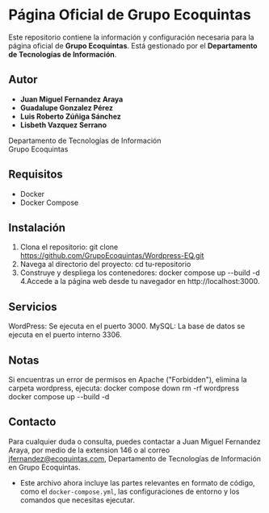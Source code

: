 # Página Oficial de Grupo Ecoquintas

Este repositorio contiene la información y configuración necesaria para la página oficial de **Grupo Ecoquintas**. Está gestionado por el **Departamento de Tecnologías de Información**.

## Autor

   - **Juan Miguel Fernandez Araya**
   - **Guadalupe Gonzalez Pérez**
   - **Luis Roberto Zúñiga Sánchez**  
   - **Lisbeth Vazquez Serrano**

Departamento de Tecnologías de Información  
Grupo Ecoquintas

## Requisitos

- Docker
- Docker Compose

## Instalación

1. Clona el repositorio:
   git clone https://github.com/GrupoEcoquintas/Wordpress-EQ.git
2. Navega al directorio del proyecto:
    cd tu-repositorio
3. Construye y despliega los contenedores:
   docker compose up --build -d
4.Accede a la página web desde tu navegador en http://localhost:3000.

## Servicios
WordPress: Se ejecuta en el puerto 3000.
MySQL: La base de datos se ejecuta en el puerto interno 3306.

## Notas
Si encuentras un error de permisos en Apache ("Forbidden"), elimina la carpeta wordpress, ejecuta:
   docker compose down
   rm -rf wordpress
   docker compose up --build -d
## Contacto
Para cualquier duda o consulta, puedes contactar a Juan Miguel Fernandez Araya, por medio de la extension 146  o al correo jfernandez@ecoquintas.com, Departamento de Tecnologías de Información en Grupo Ecoquintas.

- Este archivo ahora incluye las partes relevantes en formato de código, como el `docker-compose.yml`, las configuraciones de entorno y los comandos que necesitas ejecutar.

